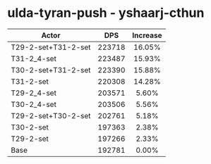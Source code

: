 # ulda-tyran-push - yshaarj-cthun
| Actor | DPS | Increase |
|---|:---:|:---:|
|T29-2-set+T31-2-set|223718|16.05%|
|T31-2_4-set|223487|15.93%|
|T30-2-set+T31-2-set|223390|15.88%|
|T31-2-set|220308|14.28%|
|T29-2_4-set|203571|5.60%|
|T30-2_4-set|203506|5.56%|
|T29-2-set+T30-2-set|202761|5.18%|
|T30-2-set|197363|2.38%|
|T29-2-set|197266|2.33%|
|Base|192781|0.00%|
